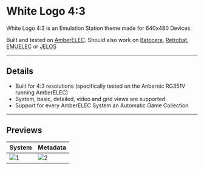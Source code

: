 # White Logo 4:3

White Logo 4:3 is an Emulation Station theme made for 640x480 Devices
  
Built and tested on [AmberELEC](https://AmberELEC.org). 
Should also work on [Batocera](https://batocera.org/), [Retrobat](https://github.com/kaylh/RetroBat), [EMUELEC](https://github.com/EmuELEC/EmuELEC) or [JELOS](https://github.com/JustEnoughLinuxOS/distribution)

---
  
## Details

- Built for 4:3 resolutions (specifically tested on the Anbernic RG351V running AmberELEC) 
- System, basic, detailed, video and grid views are supported
- Support for every AmberELEC System an Automatic Game Collection

---

## Previews
  
| System | Metadata |
|----|----|
| ![1](https://user-images.githubusercontent.com/77732736/149666715-0af5882a-fe0f-4342-af7d-13978609d9b8.jpg) | ![2](https://user-images.githubusercontent.com/77732736/149666718-b531cced-e591-4b16-bfdf-0c11671e0936.jpg) |
